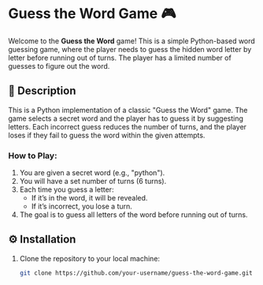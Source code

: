 # Guess the Word Game 🎮

Welcome to the **Guess the Word** game! This is a simple Python-based word guessing game, where the player needs to guess the hidden word letter by letter before running out of turns. The player has a limited number of guesses to figure out the word.

## 📝 Description
This is a Python implementation of a classic "Guess the Word" game. The game selects a secret word and the player has to guess it by suggesting letters. Each incorrect guess reduces the number of turns, and the player loses if they fail to guess the word within the given attempts.

### How to Play:
1. You are given a secret word (e.g., "python").
2. You will have a set number of turns (6 turns).
3. Each time you guess a letter:
   - If it’s in the word, it will be revealed.
   - If it’s incorrect, you lose a turn.
4. The goal is to guess all letters of the word before running out of turns.

## ⚙️ Installation

1. Clone the repository to your local machine:
   ```bash
   git clone https://github.com/your-username/guess-the-word-game.git
